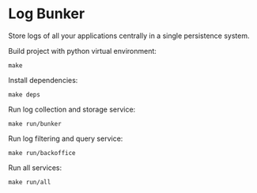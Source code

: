 # Log Bunker

Store logs of all your applications centrally in a single persistence system.

Build project with python virtual environment:
```
make
```

Install dependencies:
```
make deps
```

Run log collection and storage service:
```
make run/bunker
```

Run log filtering and query service:
```
make run/backoffice
```

Run all services:
```
make run/all
```